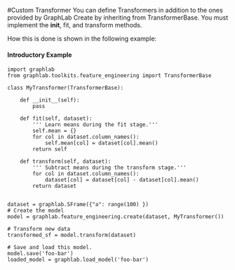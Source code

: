 #Custom Transformer
You can define Transformers in addition to the ones provided by GraphLab
Create by inheriting from TransformerBase. You must implement the __init__,
fit, and transform methods. 

How this is done is shown in the following example:

#### Introductory Example

```no-highlight
import graphlab
from graphlab.toolkits.feature_engineering import TransformerBase

class MyTransformer(TransformerBase):

    def __init__(self):
        pass

    def fit(self, dataset):
        ''' Learn means during the fit stage.'''
        self.mean = {}
        for col in dataset.column_names():
            self.mean[col] = dataset[col].mean()
        return self

    def transform(self, dataset):
        ''' Subtract means during the transform stage.'''
        for col in dataset.column_names():
            dataset[col] = dataset[col] - dataset[col].mean()
        return dataset


dataset = graphlab.SFrame({"a": range(100) })            
# Create the model
model = graphlab.feature_engineering.create(dataset, MyTransformer())

# Transform new data
transformed_sf = model.transform(dataset)

# Save and load this model.
model.save('foo-bar')
loaded_model = graphlab.load_model('foo-bar')
```


